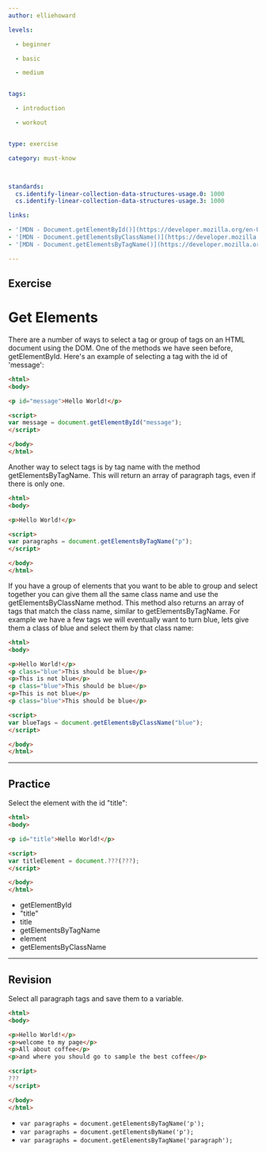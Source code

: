 ```yaml
---
author: elliehoward

levels:

  - beginner

  - basic

  - medium


tags:

  - introduction

  - workout


type: exercise

category: must-know



standards:
  cs.identify-linear-collection-data-structures-usage.0: 1000
  cs.identify-linear-collection-data-structures-usage.3: 1000

links:

- '[MDN - Document.getElementById()](https://developer.mozilla.org/en-US/docs/Web/API/Document/getElementById)'
- '[MDN - Document.getElementsByClassName()](https://developer.mozilla.org/en-US/docs/Web/API/Document/getElementsByClassName)'
- '[MDN - Document.getElementsByTagName()](https://developer.mozilla.org/en-US/docs/Web/API/Document/getElementsByTagName)'

---
```



## Exercise

# Get Elements

There are a number of ways to select a tag or group of tags on an HTML document using the DOM.
One of the methods we have seen before, getElementById. Here's an example of selecting a tag with the id of 'message':
```html
<html>
<body>

<p id="message">Hello World!</p>

<script>
var message = document.getElementById("message");
</script>

</body>
</html>
```

Another way to select tags is by tag name with the method getElementsByTagName. This will return an array of paragraph tags, even if there is only one.
```html
<html>
<body>

<p>Hello World!</p>

<script>
var paragraphs = document.getElementsByTagName("p");
</script>

</body>
</html>
```

If you have a group of elements that you want to be able to group and select together you can give them all the same class name and use the getElementsByClassName method. This method also returns an array of tags that match the class name, similar to getElementsByTagName. For example we have a few tags we will eventually want to turn blue, lets give them a class of blue and select them by that class name:

```html
<html>
<body>

<p>Hello World!</p>
<p class="blue">This should be blue</p>
<p>This is not blue</p>
<p class="blue">This should be blue</p>
<p>This is not blue</p>
<p class="blue">This should be blue</p>

<script>
var blueTags = document.getElementsByClassName("blue");
</script>

</body>
</html>
```


---
## Practice

Select the element with the id "title":
```html
<html>
<body>

<p id="title">Hello World!</p>

<script>
var titleElement = document.???(???);
</script>

</body>
</html>
```

* getElementById
* "title"
* title
* getElementsByTagName
* element
* getElementsByClassName

---
## Revision

Select all paragraph tags and save them to a variable.

```html
<html>
<body>

<p>Hello World!</p>
<p>welcome to my page</p>
<p>All about coffee</p>
<p>and where you should go to sample the best coffee</p>

<script>
???
</script>

</body>
</html>
```

* `var paragraphs = document.getElementsByTagName('p');`
* `var paragraphs = document.getElementsByName('p');`
* `var paragraphs = document.getElementsByTagName('paragraph');`
